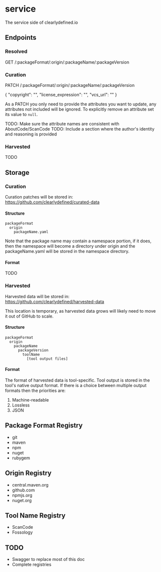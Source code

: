 # service
The service side of clearlydefined.io

## Endpoints
### Resolved
GET /:packageFormat/:origin/:packageName/:packageVersion

### Curation
PATCH /:packageFormat/:origin/:packageName/:packageVersion

{
  "copyright": "",
  "license_expression": "",
  "vcs_url": ""
}

As a PATCH you only need to provide the attributes you want to update, any attributes not included will be ignored. To explicitly remove an attribute set its value to `null`.

TODO: Make sure the attribute names are consistent with AboutCode/ScanCode
TODO: Include a section where the author's identity and reasoning is provided

### Harvested
TODO

## Storage
### Curation
Curation patches will be stored in:
https://github.com/clearlydefined/curated-data

#### Structure
```
packageFormat
  origin
    packageName.yaml
```

Note that the package name may contain a namespace portion, if it does, then the namespace will become a directory under origin and the packageName.yaml will be stored in the namespace directory.

#### Format
TODO

### Harvested
Harvested data will be stored in:
https://github.com/clearlydefined/harvested-data

This location is temporary, as harvested data grows will likely need to move it out of GitHub to scale.

#### Structure
```
packageFormat
  origin
    packageName
      packageVersion
        toolName
          [tool output files]
```

#### Format
The format of harvested data is tool-specific. Tool output is stored in the tool's native output format. If there is a choice between multiple output formats then the priorities are:
1. Machine-readable
1. Lossless
1. JSON

## Package Format Registry
* git
* maven
* npm
* nuget
* rubygem

## Origin Registry
* central.maven.org
* github.com
* npmjs.org
* nuget.org

## Tool Name Registry
* ScanCode
* Fossology

## TODO
* Swagger to replace most of this doc
* Complete registries